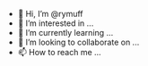 - 👋 Hi, I’m @rymuff
- 👀 I’m interested in ...
- 🌱 I’m currently learning ...
- 💞️ I’m looking to collaborate on ...
- 📫 How to reach me ...

<!---
rymuff/rymuff is a ✨ special ✨ repository because its `README.md` (this file) appears on your GitHub profile.
You can click the Preview link to take a look at your changes.
--->
